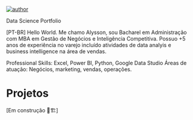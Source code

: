 [![author](https://img.shields.io/badge/author-alysson_guimarães-red.svg)](https://www.linkedin.com/in/guimaraesalysson/)

Data Science Portfolio

[PT-BR] Hello World. Me chamo Alysson, sou Bacharel em Administração com MBA em Gestão de Negócios e Inteligência Competitiva. Possuo +5 anos de experiência no varejo incluído atividades de data analyis e business intelligence na área de vendas.

Professional Skills: Excel, Power BI, Python, Google Data Studio
Áreas de atuação: Negócios, marketing, vendas, operações.

# Projetos
[Em construção 🚧🏗]
